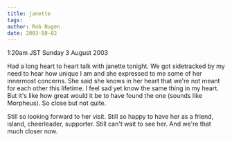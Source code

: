 ```yaml
---
title: janette
tags: 
author: Rob Nugen
date: 2003-08-02
---
```


<p class=date>1:20am JST Sunday 3 August 2003</p>

<p>Had a long heart to heart talk with janette tonight.  We got
sidetracked by my need to hear how unique I am and she expressed to me
some of her innermost concerns.  She said she knows in her heart that
we're not meant for each other this lifetime.  I feel sad yet know the
same thing in my heart.  But it's like how great would it be to have
found the one (sounds like Morpheus).  So close but not quite.</p>

<p>Still so looking forward to her visit.  Still so happy to have her
as a friend, island, cheerleader, supporter.  Still can't wait to see
her.  And we're that much closer now.</p>
